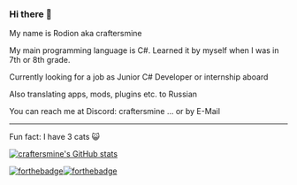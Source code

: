 ### Hi there 👋
My name is Rodion aka craftersmine

My main programming language is C#. Learned it by myself when I was in 7th or 8th grade.

Currently looking for a job as Junior C# Developer or internship aboard
 
Also translating apps, mods, plugins etc. to Russian

You can reach me at Discord: craftersmine
... or by E-Mail

---

Fun fact: I have 3 cats 😺

[![craftersmine's GitHub stats](https://github-readme-stats.vercel.app/api?username=craftersmine)](https://github.com/anuraghazra/github-readme-stats)

[![forthebadge](https://forthebadge.com/images/badges/made-with-c-sharp.svg)](https://forthebadge.com)[![forthebadge](https://forthebadge.com/images/badges/powered-by-electricity.svg)](https://forthebadge.com)
